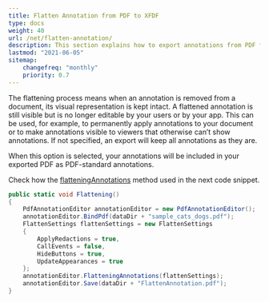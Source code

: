 ```yaml
---
title: Flatten Annotation from PDF to XFDF 
type: docs
weight: 40
url: /net/flatten-annotation/
description: This section explains how to export annotations from PDF file to XFDF with Aspose.PDF Facades.
lastmod: "2021-06-05"
sitemap:
    changefreq: "monthly"
    priority: 0.7
---
```


The flattening process means when an annotation is removed from a document, its visual representation is kept intact. A flattened annotation is still visible but is no longer editable by your users or by your app. This can be used, for example, to permanently apply annotations to your document or to make annotations visible to viewers that otherwise can’t show annotations. If not specified, an export will keep all annotations as they are.

When this option is selected, your annotations will be included in your exported PDF as PDF-standard annotations.

Check how the [flatteningAnnotations](https://reference.aspose.com/pdf/net/aspose.pdf.facades/pdfannotationeditor/methods/flatteningannotations) method used in the next code snippet.

```csharp
public static void Flattening()
{
    PdfAnnotationEditor annotationEditor = new PdfAnnotationEditor();
    annotationEditor.BindPdf(dataDir + "sample_cats_dogs.pdf");
    FlattenSettings flattenSettings = new FlattenSettings
    {
        ApplyRedactions = true,
        CallEvents = false,
        HideButtons = true,
        UpdateAppearances = true
    };
    annotationEditor.FlatteningAnnotations(flattenSettings);
    annotationEditor.Save(dataDir + "FlattenAnnotation.pdf");
}
```
